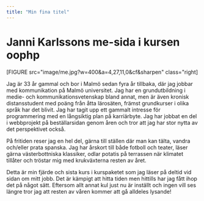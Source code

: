 ```yaml
---
title: "Min fina titel"
---
```

Janni Karlssons me-sida i kursen oophp
=======================================

[FIGURE src="image/me.jpg?w=400&a=4,27,11,0&cf&sharpen" class="right]

Jag är 33 år gammal och bor i Malmö sedan fyra år tillbaka, där jag jobbar med kommunikation på Malmö universitet. Jag har en grundutbildning i medie- och kommunikationsvetenskap bland annat, men är även kronisk distansstudent med poäng från åtta lärosäten, främst grundkurser i olika språk har det blivit.
Jag har tagit upp ett gammalt intresse för programmering med en långsiktig plan på karriärbyte. Jag har jobbat en del i webbprojekt på beställarsidan genom åren och tror att jag har stor nytta av det perspektivet också.

På fritiden reser jag en hel del, gärna till ställen där man kan tälta, vandra och/eller prata spanska. Jag har årskort till både fotboll och teater, läser gärna västerbottniska klassiker, odlar potatis på terrassen när klimatet tillåter och tröstar mig med krukväxterna resten av året.

Detta är min fjärde och sista kurs i kurspaketet som jag läser på deltid vid sidan om mitt jobb. Det är kämpigt att hitta tiden men hittills har jag fått ihop det på något sätt. Eftersom allt annat kul just nu är inställt och ingen vill ses längre tror jag att resten av våren kommer att gå alldeles lysande!
